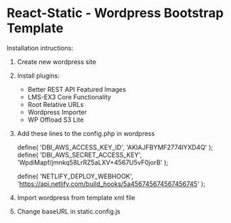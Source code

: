 # React-Static - Wordpress Bootstrap Template

Installation intructions:

1. Create new wordpress site

2. Install plugins:
    - Better REST API Featured Images
    - LMS-EX3 Core Functionality
    - Root Relative URLs
    - Wordpress Importer
    - WP Offload S3 Lite

3. Add these lines to the config.php in wordpress

    define( 'DBI_AWS_ACCESS_KEY_ID', 'AKIAJFBYMF2774IYXD4Q' ); 
    define( 'DBI_AWS_SECRET_ACCESS_KEY', 'WpdiMapf/jmnkq58LrRZ5aLXV+4567U5vF0jorB' );

    define( 'NETLIFY_DEPLOY_WEBHOOK', 'https://api.netlify.com/build_hooks/5a456745674567456745' ); 

4. Import wordpress from template xml file

5. Change baseURL in static.config.js
